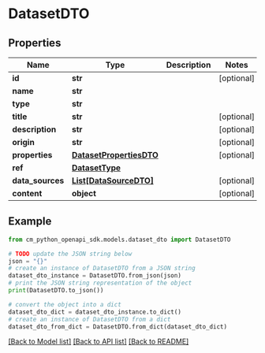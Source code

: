 # DatasetDTO


## Properties

Name | Type | Description | Notes
------------ | ------------- | ------------- | -------------
**id** | **str** |  | [optional] 
**name** | **str** |  | 
**type** | **str** |  | 
**title** | **str** |  | [optional] 
**description** | **str** |  | [optional] 
**origin** | **str** |  | [optional] 
**properties** | [**DatasetPropertiesDTO**](DatasetPropertiesDTO.md) |  | [optional] 
**ref** | [**DatasetType**](DatasetType.md) |  | 
**data_sources** | [**List[DataSourceDTO]**](DataSourceDTO.md) |  | [optional] 
**content** | **object** |  | [optional] 

## Example

```python
from cm_python_openapi_sdk.models.dataset_dto import DatasetDTO

# TODO update the JSON string below
json = "{}"
# create an instance of DatasetDTO from a JSON string
dataset_dto_instance = DatasetDTO.from_json(json)
# print the JSON string representation of the object
print(DatasetDTO.to_json())

# convert the object into a dict
dataset_dto_dict = dataset_dto_instance.to_dict()
# create an instance of DatasetDTO from a dict
dataset_dto_from_dict = DatasetDTO.from_dict(dataset_dto_dict)
```
[[Back to Model list]](../README.md#documentation-for-models) [[Back to API list]](../README.md#documentation-for-api-endpoints) [[Back to README]](../README.md)



